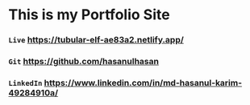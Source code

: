 # This is my Portfolio Site

### `Live` https://tubular-elf-ae83a2.netlify.app/

### `Git` https://github.com/hasanulhasan 
### `LinkedIn` https://www.linkedin.com/in/md-hasanul-karim-49284910a/